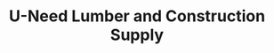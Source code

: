 ---
title: "U-Need Lumber and Construction Supply"
url: /baguio/u-need-lumber-and-construction-supply/
shop: Baustoffe
---